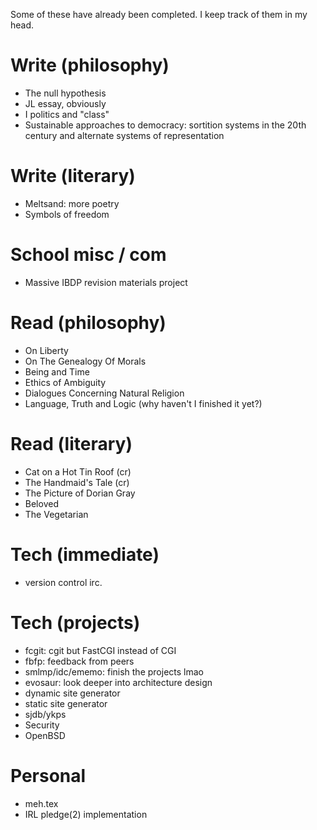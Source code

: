 Some of these have already been completed.
I keep track of them in my head.

# Write (philosophy)
- The null hypothesis
- JL essay, obviously
- I politics and "class"
- Sustainable approaches to democracy: sortition systems in the 20th century and alternate systems of representation

# Write (literary)
- Meltsand: more poetry
- Symbols of freedom

# School misc / com
- Massive IBDP revision materials project

# Read (philosophy)
- On Liberty
- On The Genealogy Of Morals
- Being and Time
- Ethics of Ambiguity
- Dialogues Concerning Natural Religion
- Language, Truth and Logic (why haven't I finished it yet?)

# Read (literary)
- Cat on a Hot Tin Roof (cr)
- The Handmaid's Tale (cr)
- The Picture of Dorian Gray
- Beloved
- The Vegetarian

# Tech (immediate)
- version control irc.

# Tech (projects)
- fcgit: cgit but FastCGI instead of CGI
- fbfp: feedback from peers
- smlmp/idc/ememo: finish the projects lmao
- evosaur: look deeper into architecture design
- dynamic site generator
- static site generator
- sjdb/ykps
- Security
- OpenBSD

# Personal
- meh.tex
- IRL pledge(2) implementation
